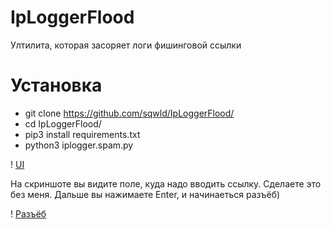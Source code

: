 # IpLoggerFlood
Ултилита, которая засоряет логи фишинговой ссылки

# Установка
- git clone https://github.com/sqwld/IpLoggerFlood/
- cd IpLoggerFlood/
- pip3 install requirements.txt
- python3 iplogger.spam.py

! [UI](https://prnt.sc/1sl50cc)


На скриншоте вы видите поле, куда надо вводить ссылку. Сделаете это без меня.
Дальше вы нажимаете Enter, и начинаеться разъёб)


! [Разъёб](https://prnt.sc/1sl78f5)
